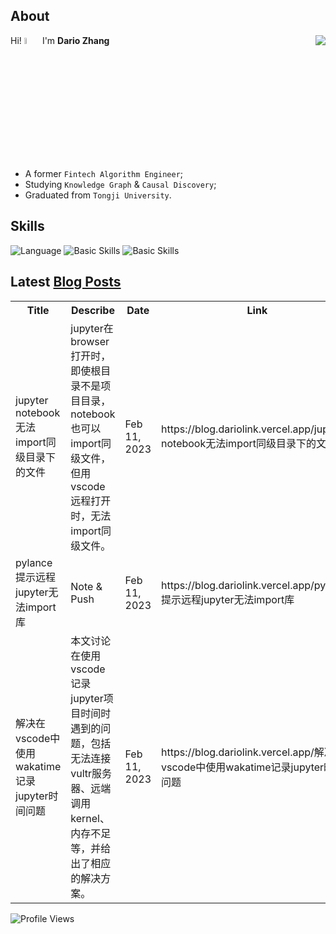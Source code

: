 ## About

<img align="right" src="https://github-readme-stats.vercel.app/api?username=dario-github&show_icons=true&bg_color=00000000&hide_title=true&hide_border=true&include_all_commits=true&count_private=true&theme=transparent" />

Hi! <img src="https://media.giphy.com/media/hvRJCLFzcasrR4ia7z/giphy.gif" width="5%"> I'm **Dario Zhang**

- A former `Fintech Algorithm Engineer`;
- Studying `Knowledge Graph` & `Causal Discovery`;
- Graduated from `Tongji University`.

## Skills

![Language](https://skillicons.dev/icons?i=py,matlab,pytorch,latex,regex,mysql,sqlite)
![Basic Skills](https://skillicons.dev/icons?i=bash,git,linux,md)
![Basic Skills](https://skillicons.dev/icons?i=vim,vscode,jupyterlab)

## Latest [Blog Posts](https://blog.dariolink.vercel.app/)

<table>
  <tr><th>Title</th><th>Describe</th><th>Date</th><th>Link</th></tr>
  <!-- BLOG-POST-LIST:START --><tr><td>jupyter notebook无法import同级目录下的文件</td><td>jupyter在browser打开时，即使根目录不是项目目录，notebook也可以import同级文件，但用vscode远程打开时，无法import同级文件。</td><td>Feb 11, 2023</td><td>https://blog.dariolink.vercel.app/jupyter-notebook无法import同级目录下的文件</td></tr><tr><td>pylance提示远程jupyter无法import库</td><td>Note &amp; Push</td><td>Feb 11, 2023</td><td>https://blog.dariolink.vercel.app/pylance提示远程jupyter无法import库</td></tr><tr><td>解决在vscode中使用wakatime记录jupyter时间问题</td><td>本文讨论在使用vscode记录jupyter项目时间时遇到的问题，包括无法连接vultr服务器、远端调用kernel、内存不足等，并给出了相应的解决方案。</td><td>Feb 11, 2023</td><td>https://blog.dariolink.vercel.app/解决在vscode中使用wakatime记录jupyter时间问题</td></tr><!-- BLOG-POST-LIST:END -->
</table>

<!--START_SECTION:waka-->
![Profile Views](http://img.shields.io/badge/Profile%20Views-302-blue)


<!--END_SECTION:waka-->
